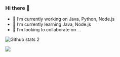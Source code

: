 ### Hi there 👋

- 🔭 I’m currently working on Java, Python, Node.js
- 🌱 I’m currently learning Java, Node.js
- 👯 I’m looking to collaborate on ...


![Github stats 2](https://github-readme-stats.vercel.app/api?username=zeytzer&show_icons=true&theme=radical)

<img src="[https://64.media.tumblr.com/429a92e20297630de47d87cf06e499b0/tumblr_mhiflcZMhn1s03151o1_500.gif](https://gifimage.net/wp-content/uploads/2017/10/dr-manhattan-gif-5.gif)" width="auto">
